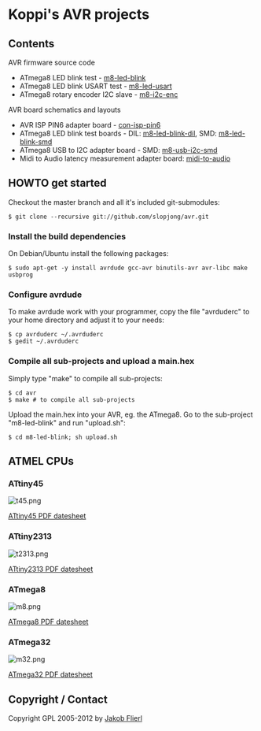 # Koppi's AVR projects

## Contents

AVR firmware source code

* ATmega8 LED blink test - [m8-led-blink](avr/tree/master/m8-led-blink)
* ATmega8 LED blink USART test - [m8-led-usart](avr/tree/master/m8-led-usart)
* ATmega8 rotary encoder I2C slave - [m8-i2c-enc](avr/tree/master/m8-i2c-enc)

AVR board schematics and layouts

* AVR ISP PIN6 adapter board - [con-isp-pin6](avr/tree/master/eagle/projects/con-isp-pin6)
* ATmega8 LED blink test boards - DIL: [m8-led-blink-dil](avr/tree/master/eagle/projects/m8-led-blink-dil), SMD: [m8-led-blink-smd](avr/tree/master/eagle/projects/m8-led-blink-smd)
* ATmega8 USB to I2C adapter board - SMD: [m8-usb-i2c-smd](avr/tree/master/eagle/projects/m8-usb-i2c-smd)
* Midi to Audio latency measurement adapter board: [midi-to-audio](avr/tree/master/eagle/projects/midi-to-audio)

## HOWTO get started

Checkout the master branch and all it's included git-submodules:

```
$ git clone --recursive git://github.com/slopjong/avr.git
```

### Install the build dependencies

On Debian/Ubuntu install the following packages:

```
$ sudo apt-get -y install avrdude gcc-avr binutils-avr avr-libc make usbprog
```

### Configure avrdude

To make avrdude work with your programmer, copy the file "avrduderc" to your home directory and adjust it to your needs:

```
$ cp avrduderc ~/.avrduderc
$ gedit ~/.avrduderc
```

### Compile all sub-projects and upload a main.hex

Simply type "make" to compile all sub-projects:

```
$ cd avr
$ make # to compile all sub-projects
```

Upload the main.hex into your AVR, eg. the ATmega8. Go to the sub-project "m8-led-blink" and run "upload.sh":

```
$ cd m8-led-blink; sh upload.sh
```

## ATMEL CPUs

### ATtiny45

![t45.png](avr/raw/master/pinouts/png/t45.png)

[ATtiny45 PDF datesheet](avr/raw/master/datasheets/t45.pdf)

### ATtiny2313

![t2313.png](avr/raw/master/pinouts/png/t2313.png)

[ATtiny2313 PDF datesheet](avr/raw/master/datasheets/t2313.pdf)

### ATmega8

![m8.png](avr/raw/master/pinouts/png/m8.png)

[ATmega8 PDF datesheet](avr/raw/master/datasheets/m8.pdf)

### ATmega32

![m32.png](avr/raw/master/pinouts/png/m32.png)

[ATmega32 PDF datesheet](avr/raw/master/datasheets/m32.pdf)

## Copyright / Contact

Copyright GPL 2005-2012 by [Jakob Flierl](https://github.com/koppi)

